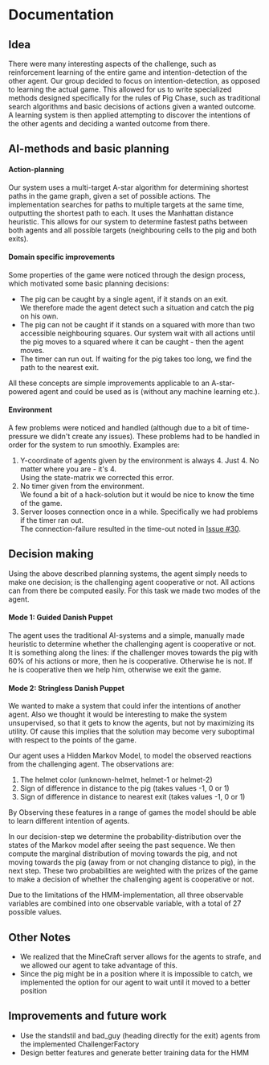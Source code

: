 # Documentation

## Idea
There were many interesting aspects of the challenge, such as reinforcement learning of the entire game and 
intention-detection of the other agent. Our group decided to focus on intention-detection, as opposed to learning the 
actual game. This allowed for us to write specialized methods designed specifically for the rules of Pig Chase, such 
as traditional search algorithms and basic decisions of actions given a wanted outcome. A learning system is then 
applied attempting to discover the intentions of the other agents and deciding a wanted outcome from there.

## AI-methods and basic planning

#### Action-planning
Our system uses a multi-target A-star algorithm for determining shortest paths in the game graph, given a set of 
possible actions. The implementation searches for paths to multiple targets at the same time, outputting the shortest 
path to each. It uses the Manhattan distance heuristic. This allows for our system to determine fastest paths between
both agents and all possible targets (neighbouring cells to the pig and both exits). 

#### Domain specific improvements

Some properties of the game were noticed through the design process, which motivated some basic planning decisions:
* The pig can be caught by a single agent, if it stands on an exit.  
  We therefore made the agent detect such a situation and catch the pig on his own.
* The pig can not be caught if it stands on a squared with more than two accessible neighbouring squares.
  Our system wait with all actions until the pig moves to a squared where it can be caught - then the agent moves. 
* The timer can run out.
  If waiting for the pig takes too long, we find the path to the nearest exit.

All these concepts are simple improvements applicable to an A-star-powered agent and could be used as is (without any 
machine learning etc.). 

#### Environment

A few problems were noticed and handled (although due to a bit of time-pressure we didn't create any issues). 
These problems had to be handled in order for the system to run smoothly. Examples are:
1. Y-coordinate of agents given by the environment is always 4. Just 4. No matter where you are - it's 4.  
  Using the state-matrix we corrected this error.
1. No timer given from the environment.  
  We found a bit of a hack-solution but it would be nice to know the time of the game.
1. Server looses connection once in a while.
  Specifically we had problems if the timer ran out.  
  The connection-failure resulted in the time-out noted in 
  [Issue #30](https://github.com/Microsoft/malmo-challenge/issues/30).
  
  
## Decision making
Using the above described planning systems, the agent simply needs to make one decision; is the challenging agent 
cooperative or not. All actions can from there be computed easily. For this task we made two modes of the agent. 

#### Mode 1: Guided Danish Puppet
The agent uses the traditional AI-systems and a simple, manually made heuristic to determine whether the challenging
agent is cooperative or not. It is something along the lines: if the challenger moves towards the pig with 60% of his 
actions or more, then he is cooperative. Otherwise he is not. If he is cooperative then we help him, otherwise we
exit the game. 

#### Mode 2: Stringless Danish Puppet
We wanted to make a system that could infer the intentions of another agent. Also we thought it would be interesting
to make the system unsupervised, so that it gets to know the agents, but not by maximizing its utility. Of cause
this implies that the solution may become very suboptimal with respect to the points of the game.  

Our agent uses a Hidden Markov Model, to model the observed reactions from the challenging agent. The observations are:
1. The helmet color (unknown-helmet, helmet-1 or helmet-2)
1. Sign of difference in distance to the pig (takes values -1, 0 or 1)
1. Sign of difference in distance to nearest exit (takes values -1, 0 or 1)  

By Observing these features in a range of games the model should be able to learn different intention of agents.  

In our decision-step we determine the probability-distribution over the states of the Markov model after seeing the 
past sequence. We then compute the marginal distribution of moving towards the pig, and not moving towards the pig 
(away from or not changing distance to pig), in the next step. These two probabilities are weighted with the 
prizes of the game to make a decision of whether the challenging agent is cooperative or not.  

Due to the limitations of the HMM-implementation, all three observable variables are combined into one observable
variable, with a total of 27 possible values.

## Other Notes

* We realized that the MineCraft server allows for the agents to strafe, and we allowed our agent to take advantage of this.
* Since the pig might be in a position where it is impossible to catch, we implemented the option for our agent to wait until it moved to a better position

## Improvements and future work

* Use the standstil and bad_guy (heading directly for the exit) agents from the implemented ChallengerFactory
* Design better features and generate better training data for the HMM
